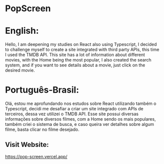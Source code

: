 # PopScreen


# English:

Hello, I am deepening my studies on React also using Typescript, I decided to challenge myself to create a site integrated with third party APIs, this time I used the TMDB API. This site has a lot of information about different movies, with the Home being the most popular, I also created the search system, and if you want to see details about a movie, just click on the desired movie.


# Português-Brasil:

Olá, estou me aprofundando nos estudos sobre React utilizando também o Typescript, decidi me desafiar a criar um site integrado com APIs de terceiros, dessa vez utilizei o TMDB API. Esse site possui diversas informações sobre diversos filmes, com a Home sendo os mais populares, também criei o sistema de busca, e caso queira ver detalhes sobre algum filme, basta clicar no filme desejado.

## Visit Website:

https://pop-screen.vercel.app/
